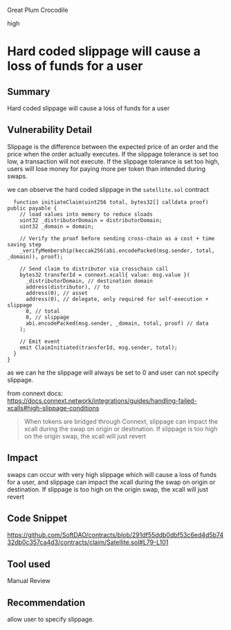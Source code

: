 Great Plum Crocodile

high

# Hard coded slippage will cause a loss of funds for a user

## Summary
Hard coded slippage will cause a loss of funds for a user
## Vulnerability Detail
Slippage is the difference between the expected price of an order and the price when the order actually executes. If the slippage tolerance is set too low, a transaction will not execute. If the slippage tolerance is set too high, users will lose money for paying more per token than intended during swaps.

we can observe the hard coded slippage in the `satellite.sol` contract
```solidity
  function initiateClaim(uint256 total, bytes32[] calldata proof) public payable {
    // load values into memory to reduce sloads
    uint32 _distributorDomain = distributorDomain;
    uint32 _domain = domain;

    // Verify the proof before sending cross-chain as a cost + time saving step
    _verifyMembership(keccak256(abi.encodePacked(msg.sender, total, _domain)), proof);

    // Send claim to distributor via crosschain call
    bytes32 transferId = connext.xcall{ value: msg.value }(
      _distributorDomain, // destination domain
      address(distributor), // to
      address(0), // asset
      address(0), // delegate, only required for self-execution + slippage
      0, // total
      0, // slippage
      abi.encodePacked(msg.sender, _domain, total, proof) // data
    );

    // Emit event
    emit ClaimInitiated(transferId, msg.sender, total);
  }
}
```
as we can he the slippage will always be set to 0 and user can not specify slippage.

from connext docs: 
https://docs.connext.network/integrations/guides/handling-failed-xcalls#high-slippage-conditions
> When tokens are bridged through Connext, slippage can impact the xcall during the swap on origin or destination. If slippage is too high on the origin swap, the xcall will just revert

## Impact
swaps can occur with very high slippage which will cause a loss of funds for a user, and slippage can impact the xcall during the swap on origin or destination. If slippage is too high on the origin swap, the xcall will just revert
## Code Snippet
https://github.com/SoftDAO/contracts/blob/291df55ddb0dbf53c6ed4d5b7432db0c357ca4d3/contracts/claim/Satellite.sol#L79-L101
## Tool used

Manual Review

## Recommendation
allow user to specify slippage.
